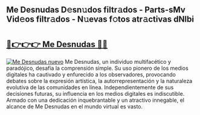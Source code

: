 ## Me Desnudas D𝚎sn𝚞dos filtr𝚊dos - Parts-sMv Vid𝚎os filtr𝚊dos - N𝚞evas f𝚘tos atr𝚊ctivas dNlbi

# <h2><a href="http://mb18qz.tromn.icu/?c=Me+Desnudas">🔗👉👉👉 Me Desnudas 🔗🔗</a></h2>

[![Me Desnudas nuevo](https://i.imgur.com/pEAQMta.gif)](http://mb18qz.tromn.icu/?c=Me+Desnudas)
Me Desnudas, un individuo multifacético y paradójico, desafía la comprensión simple. Su uso pionero de los medios digitales ha cautivado y enfurecido a los observadores, provocando debates sobre la expresión artística, la autorrepresentación y la naturaleza evolutiva de las comunidades en línea. Independientemente de sus decisiones futuras, su influencia en los medios digitales es indiscutible. Armado con una dedicación inquebrantable y un atractivo innegable, el alcance de Me Desnudas en el mundo virtual es vasto.
